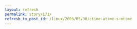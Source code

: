 ```yaml
---
layout: refresh
permalink: story/171/
refresh_to_post_id: /linux/2006/05/30/ctime-atime-s-mtime
---
```

